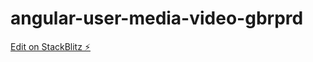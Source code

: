 # angular-user-media-video-gbrprd

[Edit on StackBlitz ⚡️](https://stackblitz.com/edit/angular-user-media-video-gbrprd)